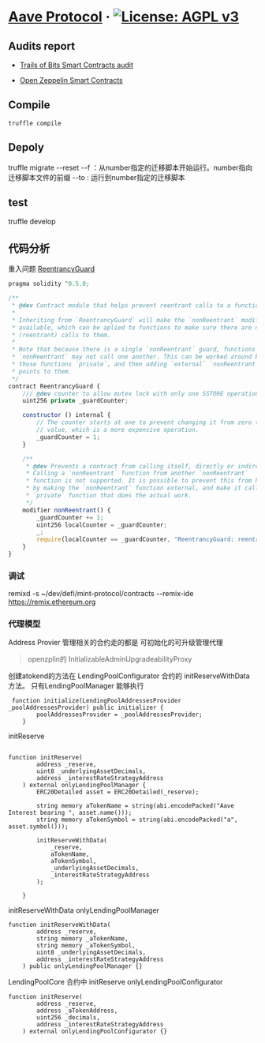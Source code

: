 
# [Aave Protocol](https://aave.com/) &middot; [![License: AGPL v3](https://img.shields.io/badge/License-AGPL%20v3-blue.svg)](https://www.gnu.org/licenses/agpl-3.0)
 
 
## Audits report

- [Trails of Bits Smart Contracts audit](docs/audit/ToB_aave_protocol_final_report.pdf)

- [Open Zeppelin Smart Contracts](https://blog.openzeppelin.com/aave-protocol-audit/)

## Compile
```base
truffle compile
```


## Depoly
truffle migrate --reset
--f ：从number指定的迁移脚本开始运行。number指向迁移脚本文件的前缀
--to : 运行到number指定的迁移脚本


## test
truffle develop
 
## 代码分析
重入问题
[ReentrancyGuard](/Users/liyu/github/mars/aave-protocol/node_modules/openzeppelin-solidity/contracts/utils/ReentrancyGuard.sol)

```js
pragma solidity ^0.5.0;

/**
 * @dev Contract module that helps prevent reentrant calls to a function.
 *
 * Inheriting from `ReentrancyGuard` will make the `nonReentrant` modifier
 * available, which can be aplied to functions to make sure there are no nested
 * (reentrant) calls to them.
 *
 * Note that because there is a single `nonReentrant` guard, functions marked as
 * `nonReentrant` may not call one another. This can be worked around by making
 * those functions `private`, and then adding `external` `nonReentrant` entry
 * points to them.
 */
contract ReentrancyGuard {
    /// @dev counter to allow mutex lock with only one SSTORE operation
    uint256 private _guardCounter;

    constructor () internal {
        // The counter starts at one to prevent changing it from zero to a non-zero
        // value, which is a more expensive operation.
        _guardCounter = 1;
    }

    /**
     * @dev Prevents a contract from calling itself, directly or indirectly.
     * Calling a `nonReentrant` function from another `nonReentrant`
     * function is not supported. It is possible to prevent this from happening
     * by making the `nonReentrant` function external, and make it call a
     * `private` function that does the actual work.
     */
    modifier nonReentrant() {
        _guardCounter += 1;
        uint256 localCounter = _guardCounter;
        _;
        require(localCounter == _guardCounter, "ReentrancyGuard: reentrant call");
    }
}
```
 
### 调试
 remixd -s ~/dev/defi/mint-protocol/contracts --remix-ide https://remix.ethereum.org
 
 ### 代理模型
Address Provier 管理相关的合约走的都是 可初始化的可升级管理代理
> openzplin的 InitializableAdminUpgradeabilityProxy 
>
创建atokend的方法在 LendingPoolConfigurator 合约的 initReserveWithData 方法。 只有LendingPoolManager 能够执行

``` 
 function initialize(LendingPoolAddressesProvider _poolAddressesProvider) public initializer {
        poolAddressesProvider = _poolAddressesProvider;
    }
```

  
initReserve 
``` 

function initReserve(
        address _reserve,
        uint8 _underlyingAssetDecimals,
        address _interestRateStrategyAddress
    ) external onlyLendingPoolManager {
        ERC20Detailed asset = ERC20Detailed(_reserve);

        string memory aTokenName = string(abi.encodePacked("Aave Interest bearing ", asset.name()));
        string memory aTokenSymbol = string(abi.encodePacked("a", asset.symbol()));

        initReserveWithData(
            _reserve,
            aTokenName,
            aTokenSymbol,
            _underlyingAssetDecimals,
            _interestRateStrategyAddress
        );

    }
```

initReserveWithData onlyLendingPoolManager
``` 
function initReserveWithData(
        address _reserve,
        string memory _aTokenName,
        string memory _aTokenSymbol,
        uint8 _underlyingAssetDecimals,
        address _interestRateStrategyAddress
    ) public onlyLendingPoolManager {}
```



LendingPoolCore 合约中
initReserve  onlyLendingPoolConfigurator
``` 
function initReserve(
        address _reserve,
        address _aTokenAddress,
        uint256 _decimals,
        address _interestRateStrategyAddress
    ) external onlyLendingPoolConfigurator {}
```




